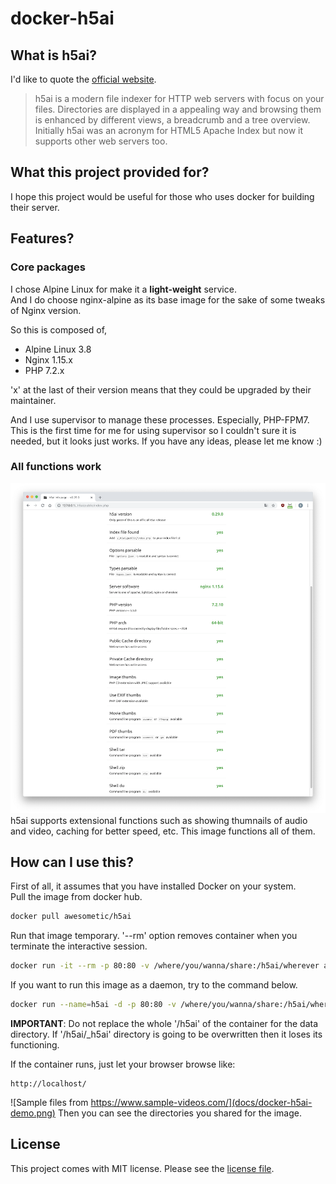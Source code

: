 # docker-h5ai

## What is h5ai?
I'd like to quote the [official website](https://larsjung.de/h5ai/).  
> h5ai is a modern file indexer for HTTP web servers with focus on your files. Directories are displayed in a appealing way and browsing them is enhanced by different views, a breadcrumb and a tree overview. Initially h5ai was an acronym for HTML5 Apache Index but now it supports other web servers too.

## What this project provided for?
I hope this project would be useful for those who uses docker for building their server.  

## Features?
### Core packages
I chose Alpine Linux for make it a **light-weight** service.  
And I do choose nginx-alpine as its base image for the sake of some tweaks of Nginx version.  

So this is composed of,
* Alpine Linux 3.8
* Nginx 1.15.x
* PHP 7.2.x

'x' at the last of their version means that they could be upgraded by their maintainer.  

And I use supervisor to manage these processes. Especially, PHP-FPM7.  
This is the first time for me for using supervisor so I couldn't sure it is needed, but it looks just works. If you have any ideas, please let me know :)  
### All functions work
![all functions work](docs/docker-h5ai-functions.png)
h5ai supports extensional functions such as showing thumnails of audio and video, caching for better speed, etc. This image functions all of them.

## How can I use this?
First of all, it assumes that you have installed Docker on your system.  
Pull the image from docker hub.
```bash
docker pull awesometic/h5ai
```
Run that image temporary. '--rm' option removes container when you terminate the interactive session.
```bash
docker run -it --rm -p 80:80 -v /where/you/wanna/share:/h5ai/wherever awesometic/h5ai
```
If you want to run this image as a daemon, try to the command below.
```bash
docker run --name=h5ai -d -p 80:80 -v /where/you/wanna/share:/h5ai/wherever awesometic/h5ai
```
**IMPORTANT**: Do not replace the whole '/h5ai' of the container for the data directory. If '/h5ai/_h5ai' directory is going to be overwritten then it loses its functioning.

If the container runs, just let your browser browse like:
```
http://localhost/
```
![Sample files from https://www.sample-videos.com/](docs/docker-h5ai-demo.png)
Then you can see the directories you shared for the image.  

## License
This project comes with MIT license. Please see the [license file](LICENSE).  
